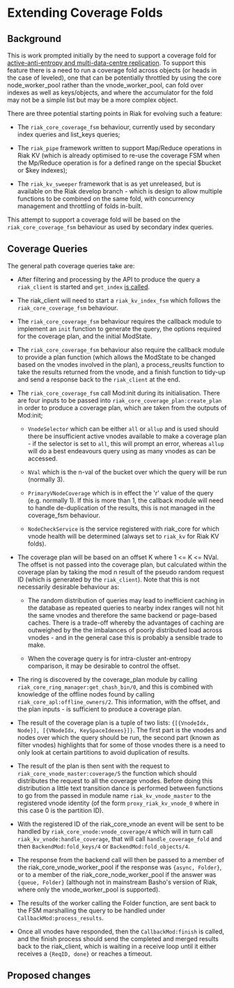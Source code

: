 # Extending Coverage Folds

## Background

This is work prompted initially by the need to support a coverage fold for [active-anti-entropy and multi-data-centre replication](https://github.com/martinsumner/leveled/blob/master/docs/ANTI_ENTROPY.md).  To support this feature there is a need to run a coverage fold across objects (or heads in the case of leveled), one that can be potentially throttled by using the core node_worker_pool rather than the vnode_worker_pool, can fold over indexes as well as keys/objects, and where the accumulator for the fold may not be a simple list but may be a more complex object.

There are three potential starting points in Riak for evolving such a feature:

- The `riak_core_coverage_fsm` behaviour, currently used by secondary index queries and list_keys queries;

- The `riak_pipe` framework written to support Map/Reduce operations in Riak KV (which is already optimised to re-use the coverage FSM when the Mp/Reduce operation is for a defined range on the special $bucket or $key indexes);

- The `riak_kv_sweeper` framework that is as yet unreleased, but is available on the Riak develop branch - which is design to allow multiple functions to be combined on the same fold, with concurrency management and throttling of folds in-built.

This attempt to support a coverage fold will be based on the `riak_core_coverage_fsm` behaviour as used by secondary index queries.

## Coverage Queries

The general path coverage queries take are:

- After filtering and processing by the API to produce the query a `riak_client` is started and `get_index` [is called](https://github.com/martinsumner/riak_kv/blob/mas-217-baseline/src/riak_client.erl#L705-L730).

- The riak_client will need to start a `riak_kv_index_fsm` which follows the `riak_core_coverage_fsm` behaviour.

- The `riak_core_coverage_fsm` behaviour requires the callback module to implement an `init` function to generate the query, the options required for the coverage plan, and the initial ModState.

- The `riak_core_coverage_fsm` behaviour also require the callback module to provide a plan function (which allows the ModState to be changed based on the vnodes involved in the plan), a process_reuslts function to take the results returned from the vnode, and a finish function to tidy-up and send a response back to the `riak_client` at the end.

- The `riak_core_coverage_fsm` call Mod:init during its initialisation.  There are four inputs to be passed into `riak_core_coverage_plan:create_plan` in order to produce a coverage plan, which are taken from the outputs of Mod:init;

    - `VnodeSelector` which can be either `all` or `allup` and is used should there be insufficient active vnodes available to make a coverage plan - if the selector is set to `all`, this will prompt an error, whereas `allup` will do a best endeavours query using as many vnodes as can be accessed.

    - `NVal` which is the n-val of the bucket over which the query will be run (normally 3).

    - `PrimaryVNodeCoverage` which is in effect the 'r' value of the query (e.g. normally 1).  If this is more than 1, the callback module will need to handle de-duplication of the results, this is not managed in the coverage_fsm behaviour.

    - `NodeCheckService` is the service registered with riak_core for which vnode health will be determined (always set to `riak_kv` for Riak KV folds).

- The coverage plan will be based on an offset K where 1 <= K <= NVal.  The offset is not passed into the coverage plan, but calculated within the coverage plan by taking the mod n result of the pseudo random request ID (which is generated by the `riak_client`).  Note that this is not necessarily desirable behaviour as:

    - The random distribution of queries may lead to inefficient caching in the database as repeated queries to nearby index ranges will not hit the same vnodes and therefore the same backend or page-based caches.  There is a trade-off whereby the advantages of caching are outweighed by the the imbalances of poorly distributed load across vnodes - and in the general case this is probably a sensible trade to make.

    - When the coverage query is for intra-cluster ant-entropy comparison, it may be desirable to control the offset.

- The ring is discovered by the coverage_plan module by calling `riak_core_ring_manager:get_chash_bin/0`, and this is combined with knowledge of the offline nodes found by calling `riak_core_apl:offline_owners/2`.  This information, with the offset, and the plan inputs - is sufficient to produce a coverage plan.

- The result of the coverage plan is a tuple of two lists: ``{[{VnodeIdx, Node}], [{VNodeIdx, KeySpaceIdexes}]}``.  The first part is the vnodes and nodes over which the query should be run, the second part (known as filter vnodes) highlights that for some of those vnodes there is a need to only look at certain partitions to avoid duplication of results.

- The result of the plan is then sent with the request to `riak_core_vnode_master:coverage/5` the function which should distributes the request to all the coverage vnodes.  Before doing this distribution a little text transition dance is performed between functions to go from the passed in module name `riak_kv_vnode_master` to the registered vnode identity (of the form `proxy_riak_kv_vnode_0` where in this case 0 is the partition ID).

- With the registered ID of the riak_core_vnode an event will be sent to be handled by `riak_core_vnode:vnode_coverage/4` which will in turn call `riak_kv_vnode:handle_coverage`, that will call `handle_coverage_fold` and then `BackendMod:fold_keys/4` or `BackendMod:fold_objects/4`.

- The response from the backend call will then be passed to a member of the riak_core_vnode_worker_pool if the response was `{async, Folder}`, or to a member of the riak_core_node_worker_pool if the answer was `{queue, Folder}` (although not in mainstream Basho's version of Riak, where only the vnode_worker_pool is supported).

- The results of the worker calling the Folder function, are sent back to the FSM marshalling the query to be handled under `CallbackMod:process_results`.

- Once all vnodes have responded, then the `CallbackMod:finish` is called, and the finish process should send the completed and merged results back to the riak_client, which is waiting in a receive loop until it either receives a `{ReqID, done}` or reaches a timeout.

## Proposed changes
